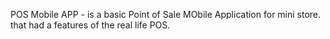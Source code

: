 POS Mobile APP - is a basic Point of Sale MObile Application for mini store. that had a features of the real life POS.
